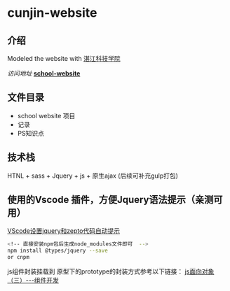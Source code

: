 # cunjin-website

## 介绍
Modeled the website with [湛江科技学院](https://www.zjkju.edu.cn/index.htm)

*访问地址*
**[school-website](https://cjiangha.github.io/SchoolWebsite/)**


## 文件目录
- school website 项目
- 记录
- PS知识点

## 技术栈
HTNL + sass + Jquery + js + 原生ajax  (后续可补充gulp打包)

## 使用的Vscode 插件，方便Jquery语法提示（亲测可用）
 [VScode设置jquery和zepto代码自动提示](https://blog.csdn.net/darabiuz/article/details/119329823)
 ```bash
<!-- 直接安装npm包后生成node_modules文件即可  -->
 npm install @types/jquery --save  
 or cnpm
 ```
 
 

js组件封装挂载到 原型下的prototype的封装方式参考以下链接：
[js面向对象（三）---组件开发](https://www.likecs.com/show-983076.html)





